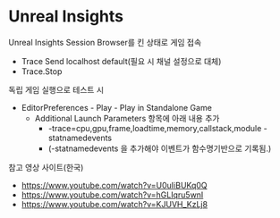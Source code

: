 # Unreal Insights

Unreal Insights Session Browser를 킨 상태로 게임 접속

* Trace Send localhost default(필요 시 채널 설정으로 대체)
* Trace.Stop

독립 게임 실행으로 테스트 시
* EditorPreferences - Play - Play in Standalone Game
    * Additional Launch Parameters 항목에 아래 내용 추가
        * -trace=cpu,gpu,frame,loadtime,memory,callstack,module -statnamedevents
        * (-statnamedevents 을 추가해야 이벤트가 함수명기반으로 기록됨.)


참고 영상 사이트(한국)
* https://www.youtube.com/watch?v=U0uIiBUKq0Q
* https://www.youtube.com/watch?v=hGLIqru5wnI
* https://www.youtube.com/watch?v=KJUVH_KzLj8